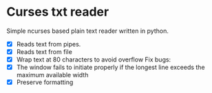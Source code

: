 # Curses txt reader
Simple ncurses based plain text reader written in python.
 - [x] Reads text from pipes.
 - [x] Reads text from file
 - [x] Wrap text at 80 characters to avoid overflow
 Fix bugs:
 - [x] The window fails to initiate properly if the longest line exceeds the
 maximum available width
 - [x] Preserve formatting
